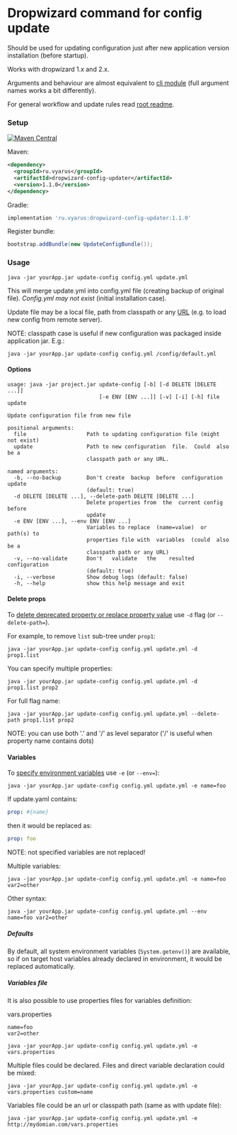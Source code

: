 # Dropwizard command for config update

Should be used for updating configuration just after new application version installation
(before startup).

Works with dropwizard 1.x and 2.x.

Arguments and behaviour are almost equivalent to [cli module](../yaml-config-updater-cli)
(full argument names works a bit differently). 

For general workflow and update rules read [root readme](../../../).

### Setup

[![Maven Central](https://img.shields.io/maven-central/v/ru.vyarus/dropwizard-config-updater.svg?style=flat)](https://maven-badges.herokuapp.com/maven-central/ru.vyarus/dropwizard-config-updater)

Maven:

```xml
<dependency>
  <groupId>ru.vyarus</groupId>
  <artifactId>dropwizard-config-updater</artifactId>
  <version>1.1.0</version>
</dependency>
```

Gradle:

```groovy
implementation 'ru.vyarus:dropwizard-config-updater:1.1.0'
```


Register bundle:

```java
bootstrap.addBundle(new UpdateConfigBundle());
```

### Usage

```
java -jar yourApp.jar update-config config.yml update.yml
```

This will merge update.yml into config.yml file (creating backup of original file).
*Config.yml may not exist* (initial installation case).

Update file may be a local file, path from classpath or any [URL](https://docs.oracle.com/javase/7/docs/api/java/net/URL.html)
(e.g. to load new config from remote server).

NOTE: classpath case is useful if new configuration was packaged inside application jar. E.g.:

```
java -jar yourApp.jar update-config config.yml /config/default.yml
```

#### Options

```
usage: java -jar project.jar update-config [-b] [-d DELETE [DELETE ...]]
                             [-e ENV [ENV ...]] [-v] [-i] [-h] file update

Update configuration file from new file

positional arguments:
  file                   Path to updating configuration file (might not exist)
  update                 Path to new configuration  file.  Could  also be a
                         classpath path or any URL.

named arguments:
  -b, --no-backup        Don't create  backup  before  configuration update
                         (default: true)
  -d DELETE [DELETE ...], --delete-path DELETE [DELETE ...]
                         Delete properties from  the  current config before
                         update
  -e ENV [ENV ...], --env ENV [ENV ...]
                         Variables to replace  (name=value)  or  path(s) to
                         properties file with  variables  (could  also be a
                         classpath path or any URL)
  -v, --no-validate      Don't   validate   the    resulted   configuration
                         (default: true)
  -i, --verbose          Show debug logs (default: false)
  -h, --help             show this help message and exit
```

#### Delete props

To [delete deprecated property or replace property value](../yaml-config-updater#delete-props)
use `-d` flag (or `--delete-path=`).

For example, to remove `list` sub-tree under `prop1`:

```
java -jar yourApp.jar update-config config.yml update.yml -d prop1.list
```

You can specify multiple properties:

```
java -jar yourApp.jar update-config config.yml update.yml -d prop1.list prop2
```

For full flag name:

```
java -jar yourApp.jar update-config config.yml update.yml --delete-path prop1.list prop2
```

NOTE: you can use both '.' and '/' as level separator ('/' is useful when property name contains dots)

#### Variables

To [specify environment variables](../yaml-config-updater#env-vars) use `-e` (or `--env=`):

```
java -jar yourApp.jar update-config config.yml update.yml -e name=foo
```

If update.yaml contains:

```yaml
prop: #{name}
```

then it would be replaced as:

```yaml
prop: foo
```

NOTE: not specified variables are not replaced!

Multiple variables:

```
java -jar yourApp.jar update-config config.yml update.yml -e name=foo var2=other
```

Other syntax:

```
java -jar yourApp.jar update-config config.yml update.yml --env name=foo var2=other
```

##### Defaults

By default, all system environment variables (`System.getenv()`) are available,
so if on target host variables already declared in environment, it would be replaced automatically.

##### Variables file

It is also possible to use properties files for variables definition:

vars.properties

```properties
name=foo
var2=other
```

```
java -jar yourApp.jar update-config config.yml update.yml -e vars.properties
```

Multiple files could be declared. Files and direct variable declaration could be mixed:

```
java -jar yourApp.jar update-config config.yml update.yml -e vars.properties custom=name
```

Variables file could be an url or classpath path (same as with update file):

```
java -jar yourApp.jar update-config config.yml update.yml -e http://mydomian.com/vars.properties
```